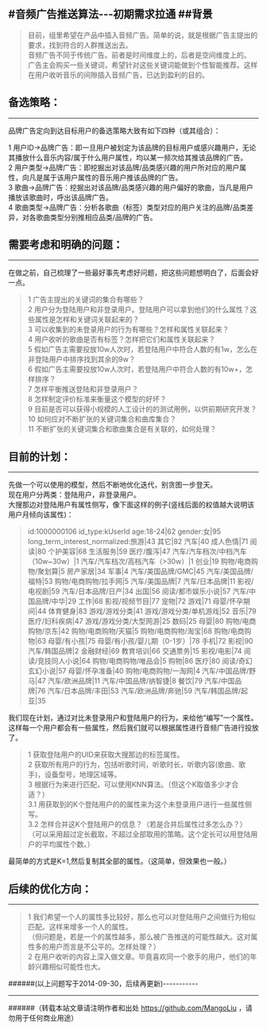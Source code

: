 #音频广告推送算法---初期需求拉通
##背景
--------------------------------
>目前，组里希望在产品中插入音频广告。简单的说，就是根据广告主提出的要求，找到符合的人群推送出去。<br>
>音频广告不同于传统广告。前者是时间维度上的，后者是空间维度上的。<br>
>广告主会购买一些关键词，希望针对这些关键词能做到个性智能推荐。这样在用户收听音乐的间隙插入音频广告，已达到盈利的目的。<br>


## 备选策略：
--------------------------------
品牌广告定向到达目标用户的备选策略大致有如下四种（或其组合）：<br>
>
1 用户ID->品牌广告：即一旦用户被划定为该品牌的目标用户或感兴趣用户，无论其播放什么音乐内容/属于什么用户属性，均以某一频次给其推该品牌的广告。<br>
2 用户类型->品牌广告：即挖掘出对该品牌/品类感兴趣的用户所对应的用户属性，向凡是属于该用户属性的音乐用户推该品牌的广告。<br>
3 歌曲->品牌广告：挖掘出对该品牌/品类感兴趣的用户偏好的歌曲，当凡是用户播放该歌曲时，呼出该品牌广告。<br>
4 歌曲类型->品牌广告：分析各歌曲（标签）类型对应的用户关注的品牌/品类差异，对各歌曲类型分别推相应品类/品牌的广告。<br>

## 需要考虑和明确的问题：
--------------------------------
在做之前，自己梳理了一些最好事先考虑好问题，把这些问题想明白了，后面会好一点。<br>
>   1 广告主提出的关键词的集合有哪些？<br>
    2 用户分为登陆用户和非登录用户。登陆用户可以拿到他们的什么属性？这些属性是怎样和关键词关联起来的？<br>
    3 可以收集到的未登录用户的行为有哪些？怎样和属性关联起来？<br>
    4 用户收听的歌曲是否有标签？怎样把它们和属性关联起来？<br>
    5 假如广告主需要投放10w人次时，若登陆用户中符合人数的有1w，怎么在非登陆用户中排序找到其余的9w？<br>
    6 假如广告主需要投放10w人次时，若登陆用户中符合人数的有10w+，怎样排序？<br>
    7 怎样平衡推送登陆和非登录用户？<br>
    8 怎样制定评价标准来衡量这个模型的好坏？<br>
    9 目前是否可以获得小规模的人工设计的的测试用例，以供前期研究开发？<br>
    10 如何应对不断扩张的关键词集合和曲库集合？<br>
    11 不断扩张的关键词集合和歌曲集合是有关联的，如何处理？<br>


## 目前的计划：
--------------------------------
先做一个可以使用的模型，然后不断地优化迭代，别贪图一步登天。<br>
现在用户分两类：登陆用户，非登录用户。<br>
大搜那边对登陆用户有属性侧写，像下面这样的例子(竖线后面的权值越大说明该用户月倾向该属性)：<br>
>   id:1000000106   id_type:kUserId age:18-24|62    gender:女|95     long_term_interest_normalized:旅游|43 其它|82 汽车|40 成人色情|71 阅读|80 个护美容|68 生活服务|59 医疗/腹泻|47 汽车/汽车档次/中档汽车（10w~30w）|1 汽车/汽车档次/高档汽车（>30w）|1 创业|19 购物/电商购物/聚划算|5 房产家居|34 军事|4 汽车/美国品牌/GMC|45 汽车/美国品牌/福特|53 购物/电商购物/拉手网|5 汽车/美国品牌|7 汽车/日本品牌|11 影视/电视剧|59 汽车/日本品牌/日产|34 出国|56 阅读/都市娱乐小说|57 汽车/中国品牌/中华|29 工作|68 影视/视频节目|77 宠物|72 游戏|71 母婴/怀孕期间|44 体育健身|83 游戏/游戏分类|41 游戏/游戏分类/单机游戏|52 音乐|79 医疗/妇科疾病|47 游戏/游戏分类/大型网游|25 数码|25 母婴|80 购物/电商购物/京东|42 购物/电商购物/天猫|5 购物/电商购物/淘宝|68 购物/电商购物|63 母婴/有小孩|75 母婴/有小孩/婴儿期（0-1岁）|78 手机|72 影视|90 汽车/韩国品牌|2 金融财经|69 教育培训|66 交通票务|15 影视/电影|74 阅读/竞技同人小说|64 购物/电商购物/唯品会|5 购物|86 医疗|80 阅读/奇幻玄幻小说|57 母婴/怀孕准备|40 购物/电商购物/一淘网|4 汽车/中国品牌/野马|47 汽车/欧洲品牌|11 汽车/中国品牌/纳智捷|8 餐饮|79 汽车/中国品牌|76 汽车/日本品牌/丰田|53 汽车/欧洲品牌/奔驰|59 汽车/韩国品牌/起亚|35 <br>

我们现在计划，通过对比未登录用户和登陆用户的行为，来给他“编写”一个属性。这样每一个用户都会有一些属性，然后我们就可以根据属性进行音频广告进行投放了。<br>
>  1 获取登陆用户的UID来获取大搜那边的标签属性。<br>
   2 获取所有用户的行为，包括听歌时间，听歌时长，听歌内容(歌曲、歌手)，设备型号，地理区域等。<br>
   3 根据行为来进行匹配，可以使用KNN算法。（但这个K取值多少才合适？）<br>
     3.1 用获取到的K个登陆用户的的属性来为这个未登录用户进行一些属性侧写。<br>
     3.2 怎样合并这K个登陆用户的信息？（若是合并后属性过多怎么办？）<br>
     （可以采用超过定长截取，不超过全部取用的策略。这个定长可以用登陆用户的平均属性个数。）<br>
     
最简单的方式是K=1,然后复制其全部的属性。（这简单，但效果也一般。）<br>

## 后续的优化方向：
--------------------------------
>  1 我们希望一个人的属性多比较好，那么也可以对登陆用户之间做行为相似匹配。这样来增多一个人的属性。<br>（但问题是，若是一个的属性越多，那么被广告推送的可能性越大。这对属性多的用户而言是不公平的。怎样处理？）<br>
   2 在用户收听的内容上深入做文章。毕竟喜欢同一个歌手的用户，他们的年龄兴趣相似可能性也大。<br>


######(以上问题写于2014-09-30，后续再更新)-----------

--------------------------------
######（转载本站文章请注明作者和出处 https://github.com/MangoLiu ，请勿用于任何商业用途）

